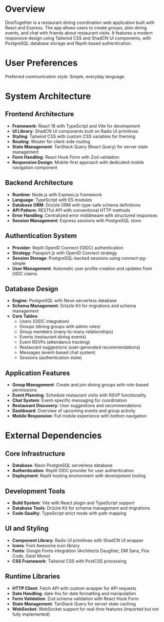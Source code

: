 # Overview

DineTogether is a restaurant dining coordination web application built with React and Express. The app allows users to create groups, plan dining events, and chat with friends about restaurant visits. It features a modern responsive design using Tailwind CSS and ShadCN UI components, with PostgreSQL database storage and Replit-based authentication.

# User Preferences

Preferred communication style: Simple, everyday language.

# System Architecture

## Frontend Architecture
- **Framework**: React 18 with TypeScript and Vite for development
- **UI Library**: ShadCN UI components built on Radix UI primitives
- **Styling**: Tailwind CSS with custom CSS variables for theming
- **Routing**: Wouter for client-side routing
- **State Management**: TanStack Query (React Query) for server state management
- **Form Handling**: React Hook Form with Zod validation
- **Responsive Design**: Mobile-first approach with dedicated mobile navigation component

## Backend Architecture
- **Runtime**: Node.js with Express.js framework
- **Language**: TypeScript with ES modules
- **Database ORM**: Drizzle ORM with type-safe schema definitions
- **API Pattern**: RESTful API with conventional HTTP methods
- **Error Handling**: Centralized error middleware with structured responses
- **Session Management**: Express sessions with PostgreSQL store

## Authentication System
- **Provider**: Replit OpenID Connect (OIDC) authentication
- **Strategy**: Passport.js with OpenID Connect strategy
- **Session Storage**: PostgreSQL-backed sessions using connect-pg-simple
- **User Management**: Automatic user profile creation and updates from OIDC claims

## Database Design
- **Engine**: PostgreSQL with Neon serverless database
- **Schema Management**: Drizzle Kit for migrations and schema management
- **Core Tables**: 
  - Users (OIDC integration)
  - Groups (dining groups with admin roles)
  - Group members (many-to-many relationships)
  - Events (restaurant dining events)
  - Event RSVPs (attendance tracking)
  - Restaurant suggestions (user-generated recommendations)
  - Messages (event-based chat system)
  - Sessions (authentication state)

## Application Features
- **Group Management**: Create and join dining groups with role-based permissions
- **Event Planning**: Schedule restaurant visits with RSVP functionality
- **Chat System**: Event-specific messaging for coordination
- **Restaurant Discovery**: User suggestions and recommendations
- **Dashboard**: Overview of upcoming events and group activity
- **Mobile Responsive**: Full mobile experience with bottom navigation

# External Dependencies

## Core Infrastructure
- **Database**: Neon PostgreSQL serverless database
- **Authentication**: Replit OIDC provider for user authentication
- **Deployment**: Replit hosting environment with development tooling

## Development Tools
- **Build System**: Vite with React plugin and TypeScript support
- **Database Tools**: Drizzle Kit for schema management and migrations
- **Code Quality**: TypeScript strict mode with path mapping

## UI and Styling
- **Component Library**: Radix UI primitives with ShadCN UI wrapper
- **Icons**: Font Awesome icon library
- **Fonts**: Google Fonts integration (Architects Daughter, DM Sans, Fira Code, Geist Mono)
- **CSS Framework**: Tailwind CSS with PostCSS processing

## Runtime Libraries
- **HTTP Client**: Fetch API with custom wrapper for API requests
- **Date Handling**: date-fns for date formatting and manipulation  
- **Form Validation**: Zod schema validation with React Hook Form
- **State Management**: TanStack Query for server state caching
- **WebSocket**: WebSocket support for real-time features (imported but not fully implemented)